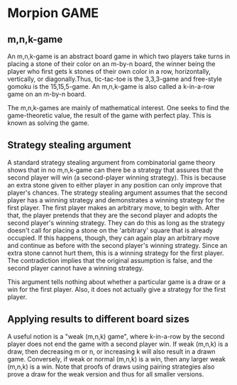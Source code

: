 # Morpion GAME
## m,n,k-game
An m,n,k-game is an abstract board game in which two players take turns in placing a stone of their color on an m-by-n board, the winner being the player who first gets k stones of their own color in a row, horizontally, vertically, or diagonally.Thus, tic-tac-toe is the 3,3,3-game and free-style gomoku is the 15,15,5-game. An m,n,k-game is also called a k-in-a-row game on an m-by-n board.  

The m,n,k-games are mainly of mathematical interest. One seeks to find the game-theoretic value, the result of the game with perfect play. This is known as solving the game. 

## Strategy stealing argument
A standard strategy stealing argument from combinatorial game theory shows that in no m,n,k-game can there be a strategy that assures that the second player will win (a second-player winning strategy). This is because an extra stone given to either player in any position can only improve that player's chances. The strategy stealing argument assumes that the second player has a winning strategy and demonstrates a winning strategy for the first player. The first player makes an arbitrary move, to begin with. After that, the player pretends that they are the second player and adopts the second player's winning strategy. They can do this as long as the strategy doesn't call for placing a stone on the 'arbitrary' square that is already occupied. If this happens, though, they can again play an arbitrary move and continue as before with the second player's winning strategy. Since an extra stone cannot hurt them, this is a winning strategy for the first player. The contradiction implies that the original assumption is false, and the second player cannot have a winning strategy.

This argument tells nothing about whether a particular game is a draw or a win for the first player. Also, it does not actually give a strategy for the first player. 

## Applying results to different board sizes

A useful notion is a "weak (m,n,k) game", where k-in-a-row by the second player does not end the game with a second player win.
If weak (m,n,k) is a draw, then decreasing m or n, or increasing k will also result in a drawn game.
Conversely, if weak or normal (m,n,k) is a win, then any larger weak (m,n,k) is a win.
Note that proofs of draws using pairing strategies also prove a draw for the weak version and thus for all smaller versions. 
